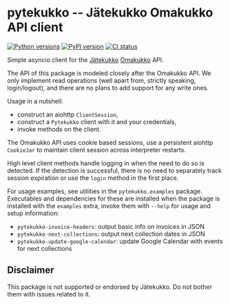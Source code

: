 # pytekukko -- Jätekukko Omakukko API client

[![Python versions](https://img.shields.io/pypi/pyversions/pytekukko.svg)](https://pypi.org/project/pytekukko/)
[![PyPI version](https://badge.fury.io/py/pytekukko.svg)](https://badge.fury.io/py/pytekukko)
[![CI status](https://github.com/scop/pytekukko/workflows/check/badge.svg)](https://github.com/scop/pytekukko/actions?query=workflow%3Acheck)

Simple asyncio client for the [Jätekukko](https://www.jatekukko.fi)
[Omakukko](https://tilasto.jatekukko.fi/indexservice2.jsp) API.

The API of this package is modeled closely after the Omakukko API. We
only implement read operations (well apart from, strictly speaking,
login/logout), and there are no plans to add support for any write
ones.

Usage in a nutshell:

* construct an aiohttp `ClientSession`,
* construct a `Pytekukko` client with it and your credentials,
* invoke methods on the client.

The Omakukko API uses cookie based sessions, use a persistent aiohttp
`CookieJar` to maintain client session across interpreter restarts.

High level client methods handle logging in when the need to do so is
detected. If the detection is successful, there is no need to
separately track session expiration or use the `login` method in the
first place.

For usage examples, see utilities in the `pytekukko.examples`
package. Executables and dependencies for these are installed when the
package is installed with the `examples` extra, invoke them with
`--help` for usage and setup information:

* `pytekukko-invoice-headers`: output basic info on invoices in JSON
* `pytekukko-next-collections`: output next collection dates in JSON
* `pytekukko-update-google-calendar`: update Google Calendar with
  events for next collections

## Disclaimer

This package is not supported or endorsed by Jätekukko. Do not bother
them with issues related to it.
